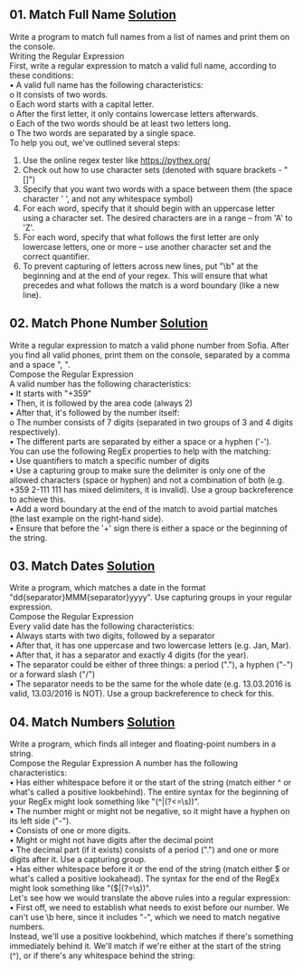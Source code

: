 ## **01.	Match Full Name** [Solution](https://github.com/elenaborisova/Python-Fundamentals/blob/main/17.%20Regular%20Expressions%20-%20Lab/01_match_full_name.py)
Write a program to match full names from a list of names and print them on the console.  
Writing the Regular Expression  
First, write a regular expression to match a valid full name, according to these conditions:  
•	A valid full name has the following characteristics:  
o	It consists of two words.  
o	Each word starts with a capital letter.  
o	After the first letter, it only contains lowercase letters afterwards.  
o	Each of the two words should be at least two letters long.  
o	The two words are separated by a single space.  
To help you out, we've outlined several steps:  
1.	Use the online regex tester like https://pythex.org/  
2.	Check out how to use character sets (denoted with square brackets - "[]")   
3.	Specify that you want two words with a space between them (the space character ' ', and not any whitespace symbol)  
4.	For each word, specify that it should begin with an uppercase letter using a character set. The desired characters are in a range – from 'A' to 'Z'.  
5.	For each word, specify that what follows the first letter are only lowercase letters, one or more – use another character set and the correct quantifier.  
6.	To prevent capturing of letters across new lines, put "\b" at the beginning and at the end of your regex. This will ensure that what precedes and what follows the match is a word boundary (like a new line).



## **02.	Match Phone Number** [Solution](https://github.com/elenaborisova/Python-Fundamentals/blob/main/17.%20Regular%20Expressions%20-%20Lab/02_match_phone_number.py)
Write a regular expression to match a valid phone number from Sofia. After you find all valid phones, print them on the console, separated by a comma and a space ", ".  
Compose the Regular Expression  
A valid number has the following characteristics:  
•	It starts with "+359"  
•	Then, it is followed by the area code (always 2)    
•	After that, it's followed by the number itself:  
o	The number consists of 7 digits (separated in two groups of 3 and 4 digits respectively).  
•	The different parts are separated by either a space or a hyphen ('-').  
You can use the following RegEx properties to help with the matching:  
•	Use quantifiers to match a specific number of digits  
•	Use a capturing group to make sure the delimiter is only one of the allowed characters (space or hyphen) and not a combination of both (e.g. +359 2-111 111 has mixed delimiters, it is invalid). Use a group backreference to achieve this.  
•	Add a word boundary at the end of the match to avoid partial matches (the last example on the right-hand side).  
•	Ensure that before the '+' sign there is either a space or the beginning of the string. 


## **03.	Match Dates** [Solution](https://github.com/elenaborisova/Python-Fundamentals/blob/main/17.%20Regular%20Expressions%20-%20Lab/03_match_dates.py)
Write a program, which matches a date in the format "dd{separator}MMM{separator}yyyy". Use capturing groups in your regular expression.  
Compose the Regular Expression  
Every valid date has the following characteristics:   
•	Always starts with two digits, followed by a separator  
•	After that, it has one uppercase and two lowercase letters (e.g. Jan, Mar).  
•	After that, it has a separator and exactly 4 digits (for the year).  
•	The separator could be either of three things: a period ("."), a hyphen ("-") or a forward slash ("/")  
•	The separator needs to be the same for the whole date (e.g. 13.03.2016 is valid, 13.03/2016 is NOT). Use a group backreference to check for this.


## **04.	Match Numbers** [Solution](https://github.com/elenaborisova/Python-Fundamentals/blob/main/17.%20Regular%20Expressions%20-%20Lab/04_match_numbers.py)
Write a program, which finds all integer and floating-point numbers in a string.  
Compose the Regular Expression 
A number has the following characteristics:  
•	Has either whitespace before it or the start of the string (match either ^ or what's called a positive lookbehind). The entire syntax for the beginning of your RegEx might look something like "(^|(?<=\s))".  
•	The number might or might not be negative, so it might have a hyphen on its left side ("-").  
•	Consists of one or more digits.  
•	Might or might not have digits after the decimal point  
•	The decimal part (if it exists) consists of a period (".") and one or more digits after it. Use a capturing group.  
•	Has either whitespace before it or the end of the string (match either $ or what's called a positive lookahead). The syntax for the end of the RegEx might look something like "($|(?=\s))".  
Let's see how we would translate the above rules into a regular expression:  
•	First off, we need to establish what needs to exist before our number. We can't use \b here, since it includes "-", which we need to match negative numbers.  
Instead, we'll use a positive lookbehind, which matches if there's something immediately behind it. We'll match if we're either at the start of the string (^), or if there's any whitespace behind the string:


